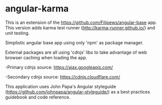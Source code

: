 # angular-karma #

This is an extension of the https://github.com/Filipews/angular-base app. This version adds karma test runner (http://karma-runner.github.io/) and unit testing.

Simplistic angular base app using only 'npm' as package manager.

External packages are all using 'cdnjs' libs to take advantage of web browser caching when loading the app.

-Primary cdnjs source: https://ajax.googleapis.com/

-Secondary cdnjs source: https://cdnjs.cloudflare.com/

This application uses John Papa's Angular styleguide (https://github.com/johnpapa/angular-styleguide/) as a best practices guidebook and code reference.